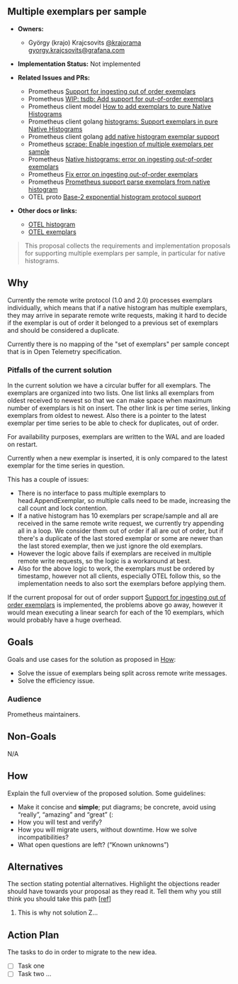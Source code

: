 ## Multiple exemplars per sample

* **Owners:**
  * György (krajo) Krajcsovits [@krajorama](https://github.com/krajorama/) [gyorgy.krajcsovits@grafana.com](mailto:gyorgy.krajcsovits@grafana.com)

* **Implementation Status:** Not implemented

* **Related Issues and PRs:**
  * Prometheus [Support for ingesting out of order exemplars](https://github.com/prometheus/prometheus/issues/13577)
  * Prometheus [WIP: tsdb: Add support for out-of-order exemplars](https://github.com/prometheus/prometheus/pull/13580)
  * Prometheus client model [How to add exemplars to pure Native Histograms](https://github.com/prometheus/client_model/issues/61)
  * Prometheus client golang [histograms: Support exemplars in pure Native Histograms](https://github.com/prometheus/client_golang/issues/1126)
  * Prometheus client golang [add native histogram exemplar support](https://github.com/prometheus/client_golang/pull/1471)
  * Prometheus [scrape: Enable ingestion of multiple exemplars per sample](https://github.com/prometheus/prometheus/pull/12557)
  * Prometheus [Native histograms: error on ingesting out-of-order exemplars](https://github.com/prometheus/prometheus/issues/12971)
  * Prometheus [Fix error on ingesting out-of-order exemplars](https://github.com/prometheus/prometheus/pull/13021)
  * Prometheus [Prometheus support parse exemplars from native histogram](https://github.com/prometheus/prometheus/pull/13488)
  * OTEL proto [Base-2 exponential histogram protocol support](https://github.com/open-telemetry/opentelemetry-proto/pull/322)

* **Other docs or links:**
  * [OTEL histogram](https://opentelemetry.io/docs/specs/otel/metrics/data-model/#histogram)
  * [OTEL exemplars](https://opentelemetry.io/docs/specs/otel/metrics/data-model/#exemplars)

> This proposal collects the requirements and implementation proposals for supporting multiple exemplars per sample, in particular for native histograms.

## Why

Currently the remote write protocol (1.0 and 2.0) processes exemplars individually, which means that if a native histogram has multiple exemplars, they may arrive in separate remote write requests, making it hard to decide if the exemplar is out of order it belonged to a previous set of exemplars and should be considered a duplicate.

Currently there is no mapping of the "set of exemplars" per sample concept that is in Open Telemetry specification.

### Pitfalls of the current solution

In the current solution we have a circular buffer for all exemplars. The exemplars are organized into two lists. One list links all exemplars from oldest received to newest so that we can make space when maximum number of exemplars is hit on insert. The other link
is per time series, linking exemplars from oldest to newest. Also there is a pointer to the latest exemplar per time series to be able to check for duplicates, out of order.

For availability purposes, exemplars are written to the WAL and are loaded on restart.

Currently when a new exemplar is inserted, it is only compared to the latest exemplar for the time series in question.

This has a couple of issues:

* There is no interface to pass multiple exemplars to head.AppendExemplar, so multiple calls need to be made, increasing the call count and lock contention.
* If a native histogram has 10 exemplars per scrape/sample and all are received in the same remote write request, we currently try appending all in a loop. We consider them out of order if all are out of order, but if there's a duplicate of the last stored exemplar or some are newer than the last stored exemplar, then we just ignore the old exemplars.
* However the logic above fails if exemplars are received in multiple remote write requests, so the logic is a workaround at best.
* Also for the above logic to work, the exemplars must be ordered by timestamp, however not all clients, especially OTEL follow this, so the implementation needs to also sort the exemplars before applying them.

If the current proposal for out of order support [Support for ingesting out of order exemplars](https://github.com/prometheus/prometheus/issues/13577) is implemented, the problems above go away, however it would mean executing a linear search for each of the 10 exemplars, which would probably have a huge overhead.

## Goals

Goals and use cases for the solution as proposed in [How](#how):

* Solve the issue of exemplars being split across remote write messages.
* Solve the efficiency issue.

### Audience

Prometheus maintainers.

## Non-Goals

N/A

## How

Explain the full overview of the proposed solution. Some guidelines:

* Make it concise and **simple**; put diagrams; be concrete, avoid using “really”, “amazing” and “great” (:
* How you will test and verify?
* How you will migrate users, without downtime. How we solve incompatibilities?
* What open questions are left? (“Known unknowns”)

## Alternatives

The section stating potential alternatives. Highlight the objections reader should have towards your proposal as they read it. Tell them why you still think you should take this path [[ref](https://twitter.com/whereistanya/status/1353853753439490049)]

1. This is why not solution Z...

## Action Plan

The tasks to do in order to migrate to the new idea.

* [ ] Task one <GH issue>
* [ ] Task two <GH issue> ...
